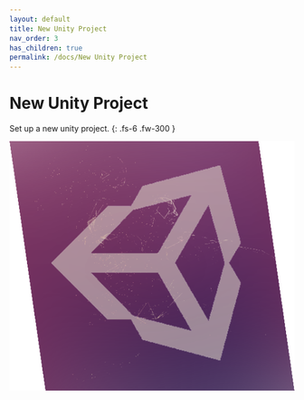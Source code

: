 ```yaml
---
layout: default
title: New Unity Project
nav_order: 3
has_children: true
permalink: /docs/New Unity Project
---
```


# New Unity Project

Set up a new unity project.
{: .fs-6 .fw-300 }

![unity](/assets/images/unity.png)

